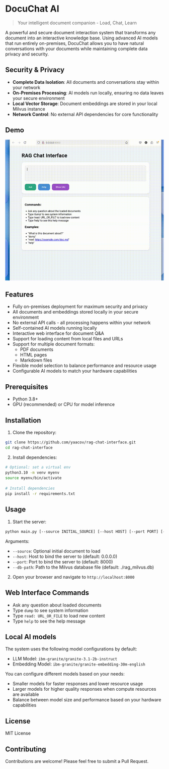 # DocuChat AI

> Your intelligent document companion - Load, Chat, Learn

A powerful and secure document interaction system that transforms any document into an interactive knowledge base. Using advanced AI models that run entirely on-premises, DocuChat allows you to have natural conversations with your documents while maintaining complete data privacy and security.

## Security & Privacy

- **Complete Data Isolation**: All documents and conversations stay within your network
- **On-Premises Processing**: AI models run locally, ensuring no data leaves your secure environment
- **Local Vector Storage**: Document embeddings are stored in your local Milvus instance
- **Network Control**: No external API dependencies for core functionality

## Demo

![Demo GIF](static/rag.gif)

## Features

- Fully on-premises deployment for maximum security and privacy
- All documents and embeddings stored locally in your secure environment
- No external API calls - all processing happens within your network
- Self-contained AI models running locally
- Interactive web interface for document Q&A
- Support for loading content from local files and URLs
- Support for multiple document formats:
  - PDF documents
  - HTML pages
  - Markdown files
- Flexible model selection to balance performance and resource usage
- Configurable AI models to match your hardware capabilities

## Prerequisites

- Python 3.8+
- GPU (recommended) or CPU for model inference

## Installation

1. Clone the repository:
```bash
git clone https://github.com/yaacov/rag-chat-interface.git
cd rag-chat-interface
```

2. Install dependencies:
```bash
# Optional: set a virtual env
python3.10 -m venv myenv
source myenv/bin/activate

# Install dependencies
pip install -r requirements.txt
```

## Usage

1. Start the server:
```bash
python main.py [--source INITIAL_SOURCE] [--host HOST] [--port PORT] [--db-path DB_PATH]
```

Arguments:
- `--source`: Optional initial document to load
- `--host`: Host to bind the server to (default: 0.0.0.0)
- `--port`: Port to bind the server to (default: 8000)
- `--db-path`: Path to the Milvus database file (default: ./rag_milvus.db)

2. Open your browser and navigate to `http://localhost:8000`

## Web Interface Commands

- Ask any question about loaded documents
- Type `dump` to see system information
- Type `read: URL_OR_FILE` to load new content
- Type `help` to see the help message

## Local AI models

The system uses the following model configurations by default:
- LLM Model: `ibm-granite/granite-3.1-2b-instruct`
- Embedding Model: `ibm-granite/granite-embedding-30m-english`

You can configure different models based on your needs:
- Smaller models for faster responses and lower resource usage
- Larger models for higher quality responses when compute resources are available
- Balance between model size and performance based on your hardware capabilities

## License

MIT License

## Contributing

Contributions are welcome! Please feel free to submit a Pull Request.
